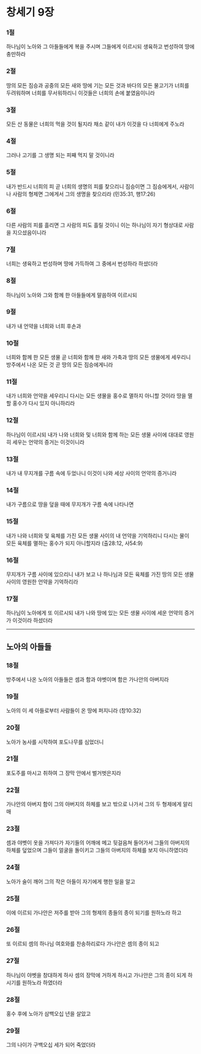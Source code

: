 # 창세기 9장

### 1절
하나님이 노아와 그 아들들에게 복을 주시며 그들에게 이르시되 생육하고 번성하여 땅에 충만하라

### 2절
땅의 모든 짐승과 공중의 모든 새와 땅에 기는 모든 것과 바다의 모든 물고기가 너희를 두려워하며 너희를 무서워하리니 이것들은 너희의 손에 붙였음이니라

### 3절
모든 산 동물은 너희의 먹을 것이 될지라 채소 같이 내가 이것을 다 너희에게 주노라

### 4절
그러나 고기를 그 생명 되는 피째 먹지 말 것이니라

### 5절
내가 반드시 너희의 피 곧 너희의 생명의 피를 찾으리니 짐승이면 그 짐승에게서, 사람이나 사람의 형제면 그에게서 그의 생명을 찾으리라 (민35:31, 행17:26)

### 6절
다른 사람의 피를 흘리면 그 사람의 피도 흘릴 것이니 이는 하나님이 자기 형상대로 사람을 지으셨음이니라

### 7절
너희는 생육하고 번성하며 땅에 가득하여 그 중에서 번성하라 하셨더라

### 8절
하나님이 노아와 그와 함께 한 아들들에게 말씀하여 이르시되

### 9절
내가 내 언약을 너희와 너희 후손과

### 10절
너희와 함께 한 모든 생물 곧 너희와 함께 한 새와 가축과 땅의 모든 생물에게 세우리니 방주에서 나온 모든 것 곧 땅의 모든 짐승에게니라

### 11절
내가 너희와 언약을 세우리니 다시는 모든 생물을 홍수로 멸하지 아니할 것이라 땅을 멸할 홍수가 다시 있지 아니하리라

### 12절
하나님이 이르시되 내가 나와 너희와 및 너희와 함께 하는 모든 생물 사이에 대대로 영원히 세우는 언약의 증거는 이것이니라

### 13절
내가 내 무지개를 구름 속에 두었나니 이것이 나와 세상 사이의 언약의 증거니라

### 14절
내가 구름으로 땅을 덮을 때에 무지개가 구름 속에 나타나면

### 15절
내가 나와 너희와 및 육체를 가진 모든 생물 사이의 내 언약을 기억하리니 다시는 물이 모든 육체를 멸하는 홍수가 되지 아니할지라 (출28:12, 사54:9)

### 16절
무지개가 구름 사이에 있으리니 내가 보고 나 하나님과 모든 육체를 가진 땅의 모든 생물 사이의 영원한 언약을 기억하리라

### 17절
하나님이 노아에게 또 이르시되 내가 나와 땅에 있는 모든 생물 사이에 세운 언약의 증거가 이것이라 하셨더라

---

## 노아의 아들들

### 18절
방주에서 나온 노아의 아들들은 셈과 함과 야벳이며 함은 가나안의 아버지라

### 19절
노아의 이 세 아들로부터 사람들이 온 땅에 퍼지니라 (창10:32)

### 20절
노아가 농사를 시작하여 포도나무를 심었더니

### 21절
포도주를 마시고 취하여 그 장막 안에서 벌거벗은지라

### 22절
가나안의 아버지 함이 그의 아버지의 하체를 보고 밖으로 나가서 그의 두 형제에게 알리매

### 23절
셈과 야벳이 옷을 가져다가 자기들의 어깨에 메고 뒷걸음쳐 들어가서 그들의 아버지의 하체를 덮었으며 그들이 얼굴을 돌이키고 그들의 아버지의 하체를 보지 아니하였더라

### 24절
노아가 술이 깨어 그의 작은 아들이 자기에게 행한 일을 알고

### 25절
이에 이르되 가나안은 저주를 받아 그의 형제의 종들의 종이 되기를 원하노라 하고

### 26절
또 이르되 셈의 하나님 여호와를 찬송하리로다 가나안은 셈의 종이 되고

### 27절
하나님이 야벳을 창대하게 하사 셈의 장막에 거하게 하시고 가나안은 그의 종이 되게 하시기를 원하노라 하였더라

### 28절
홍수 후에 노아가 삼백오십 년을 살았고

### 29절
그의 나이가 구백오십 세가 되어 죽었더라
